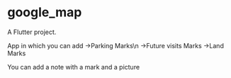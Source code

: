 # google_map
A Flutter project.

App in which you can add 
->Parking Marks\n
->Future visits Marks
->Land Marks

You can add a note with a mark and a picture 
